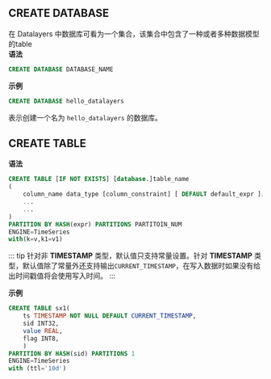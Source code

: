 
## CREATE DATABASE

在 Datalayers 中数据库可看为一个集合，该集合中包含了一种或者多种数据模型的table  
**语法**
```SQL
CREATE DATABASE DATABASE_NAME
```

**示例**
```SQL
CREATE DATABASE hello_datalayers
```
表示创建一个名为 `hello_datalayers` 的数据库。
## CREATE TABLE

**语法**
```SQL
CREATE TABLE [IF NOT EXISTS] [database.]table_name 
(
    column_name data_type [column_constraint] [ DEFAULT default_expr ]，
    ...
    ...
)
PARTITION BY HASH(expr) PARTITIONS PARTITOIN_NUM
ENGINE=TimeSeries
with(k=v,k1=v1)
```

::: tip
针对非 **TIMESTAMP** 类型，默认值只支持常量设置。针对 **TIMESTAMP** 类型，默认值除了常量外还支持输出`CURRENT_TIMESTAMP`，在写入数据时如果没有给出时间戳值将会使用写入时间。
:::  

**示例**
```SQL
CREATE TABLE sx1(
    ts TIMESTAMP NOT NULL DEFAULT CURRENT_TIMESTAMP,
    sid INT32,
    value REAL,
    flag INT8,
    )
PARTITION BY HASH(sid) PARTITIONS 1
ENGINE=TimeSeries
with (ttl='10d')
```


